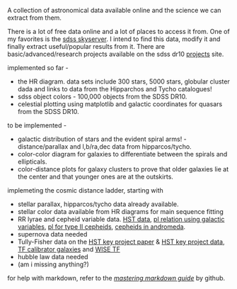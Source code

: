 A collection of astronomical data available online and the science we can extract from them. 

There is a lot of free data online and a lot of places to access it from. One of my favorites is the [sdss skyserver](http://skyserver.sdss3.org/dr10/en/home.aspx). I intend to find this data, modify it and finally extract useful/popular results from it. There are basic/advanced/research projects available on the sdss dr10 [projects](http://skyserver.sdss3.org/dr10/en/proj/projhome.aspx) site. 

implemented so far -
* the HR diagram. data sets include 300 stars, 5000 stars, globular cluster dada and links to data from the Hipparchos and Tycho catalogues! 
* sdss object colors - 100,000 objects from the SDSS DR10.
* celestial plotting using matplotlib and galactic coordinates for quasars from the SDSS DR10.

to be implemented - 
* galactic distribution of stars and the evident spiral arms! - distance/parallax and l,b/ra,dec data from hipparcos/tycho.
* color-color diagram for galaxies to differentiate between the spirals and ellipticals.
* color-distance plots for galaxy clusters to prove that older galaxies lie at the center and that younger ones are at the outskirts.

implemeting the cosmic distance ladder, starting with
 * stellar parallax, hipparcos/tycho data already available.
 * stellar color data available from HR diagrams for main sequence fitting
 * RR lyrae and cepheid variable data. [HST data](http://iopscience.iop.org/1538-3881/133/4/1810/fulltext/205656.html), [pl relation using galactic variables](http://articles.adsabs.harvard.edu/cgi-bin/nph-iarticle_query?1993ApJ...418..135G&amp;data_type=PDF_HIGH&amp;whole_paper=YES&amp;type=PRINTER&amp;filetype=.pdf), [pl for type II cepheids](http://mnras.oxfordjournals.org/content/397/2/933.full), [cepheids in andromeda](http://www.aanda.org/index.php?option=com_article&access=bibcode&Itemid=129&bibcode=2007A%2526A...473..847VFUL). 
 * supernova data needed
 * Tully-Fisher data on the [HST key project paper](http://iopscience.iop.org/0004-637X/529/2/698/fulltext/) & [HST key project data](http://adsabs.harvard.edu/cgi-bin/nph-data_query?bibcode=2000ApJ...529..698S&db_key=AST&link_type=DATA), [TF calibrator galaxies](http://iopscience.iop.org/0067-0049/128/2/461/fulltext/) and [WISE TF](http://iopscience.iop.org/0004-637X/771/2/88/article)
 * hubble law data needed
 * (am i missing anything?)

for help with markdown, refer to the [*mastering markdown guide*](https://guides.github.com/features/mastering-markdown/) by github.
